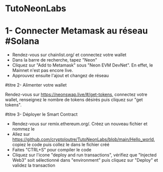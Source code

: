 # TutoNeonLabs

# 1- Connecter Metamask au réseau #Solana 

- Rendez-vous sur chainlist.org/ et connectez votre wallet
- Dans la barre de recherche, tapez "Neon"
- Cliquez sur "Add to Metamask" sous "Neon EVM DevNet". En effet, le Mainnet n'est pas encore live.
- Approuvez ensuite l'ajout et changez de réseau


#titre 2- Alimenter votre wallet 

Rendez-vous sur https://neonswap.live/#/get-tokens, connectez votre wallet, renseignez le nombre de tokens désirés puis cliquez sur "get tokens".


#titre 3- Déployer le Smart Contract

- Rendez-vous sur remix.ethereum.org/. Créez un nouveau fichier et nommez le
- Allez sur https://github.com/cryptoloutre/TutoNeonLabs/blob/main/Hello_world, copiez le code puis collez le dans le fichier créé
- Faites "CTRL+S" pour compiler le code
- Cliquez sur l'icone "deploy and run transactions", vérifiez que "Injected Web3" soit sélectionné dans "environment" puis cliquez sur "Deploy" et validez la transaction
